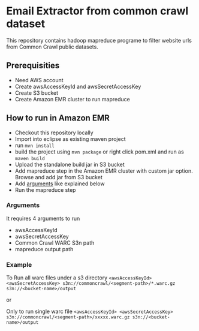 # Email Extractor from common crawl dataset
This repository contains hadoop mapreduce programe to filter website urls from Common Crawl public datasets.

## Prerequisities
- Need AWS account
- Create awsAccessKeyId and awsSecretAccessKey
- Create S3 bucket
- Create Amazon EMR cluster to run mapreduce

## How to run in Amazon EMR
- Checkout this repository locally
- Import into eclipse as existing maven project
- run `mvn install`
- build the project using `mvn package` or right click pom.xml and run as `maven build`
- Upload the standalone build jar in S3 bucket
- Add mapreduce step in the Amazon EMR cluster with custom jar option. Browse and add jar from S3 bucket
- Add [arguments](#arguments) like explained below
- Run the mapreduce step

### Arguments
It requires 4 arguments to run
- awsAccessKeyId
- awsSecretAccessKey
- Common Crawl WARC S3n path
- mapreduce output path

### Example
To Run all warc files under a s3 directory
```<awsAccessKeyId> <awsSecretAccessKey> s3n://commoncrawl/<segment-path>/*.warc.gz s3n://<bucket-name>/output```

or

Only to run single warc file
```<awsAccessKeyId> <awsSecretAccessKey> s3n://commoncrawl/<segment-path>/xxxxx.warc.gz s3n://<bucket-name>/output```


